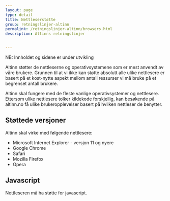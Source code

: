 ```yaml
---
layout: page
type: detail
title: Nettleserstøtte
group: retningslinjer-altinn
permalink: /retningslinjer-altinn/browsers.html
description: Altinns retningslinjer


---
```


<div id="alert-no-arrow" class="a-message a-message-error a-message--arrow-off a-message--fullwidth mb-2 a-py-minus-1">
  NB: Innholdet og sidene er under utvikling
</div>

<p class="a-leadText a-fontBold">Altinn støtter de nettleserne og operativsystemene som er mest anvendt av våre brukere. Grunnen til at vi ikke kan støtte absolutt alle ulike nettlesere er basert på et kost-nytte aspekt mellom antall ressurser vi må bruke på et begrenset antall brukere.</p>

Altinn skal fungere med de fleste vanlige operativsystemer og nettlesere. Ettersom ulike nettlesere tolker kildekode forskjellig, kan besøkende på altinn.no få ulike brukeropplevelser basert på hvilken nettleser de benytter.


## Støttede versjoner

Altinn skal virke med følgende nettlesere:     

- Microsoft Internet Explorer - versjon 11 og nyere
- Google Chrome
- Safari
- Mozilla Firefox
- Opera

## Javascript

Nettleseren må ha støtte for javascript.
